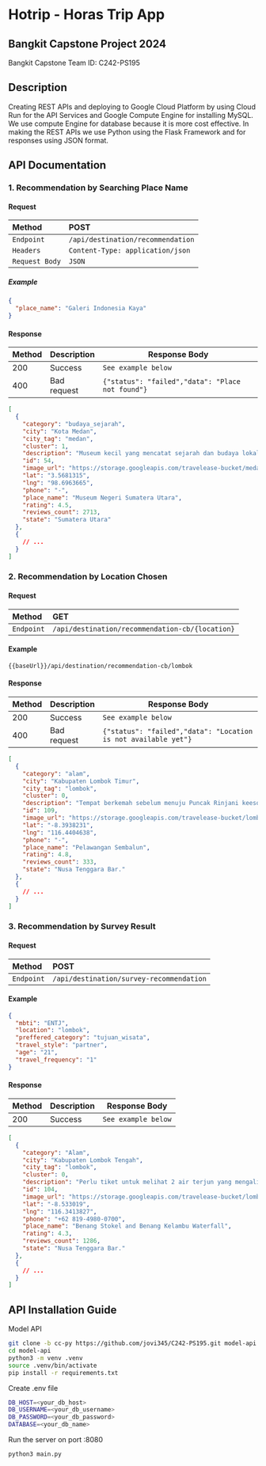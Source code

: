 # Hotrip - Horas Trip App

## Bangkit Capstone Project 2024

Bangkit Capstone Team ID: C242-PS195

## Description
Creating REST APIs and deploying to Google Cloud Platform by using Cloud Run for the API Services and Google Compute Engine for installing MySQL. We use compute Engine for database because it is more cost effective. In making the REST APIs we use Python using the Flask Framework and for responses using JSON format.

## API Documentation

### 1. Recommendation by Searching Place Name

#### Request

| **Method**     | **POST**                          |
| :------------- | :-------------------------------- |
| `Endpoint`     | `/api/destination/recommendation` |
| `Headers`      | `Content-Type: application/json`  |
| `Request Body` | `JSON`                            |

##### Example

```json
{
  "place_name": "Galeri Indonesia Kaya"
}
```

#### Response

| **Method** | **Description** | **Response Body**                                |
| :--------- | :-------------- | ------------------------------------------------ |
| 200        | Success         | `See example below`                              |
| 400        | Bad request     | `{"status": "failed","data": "Place not found"}` |

```json
[
  {
    "category": "budaya_sejarah",
    "city": "Kota Medan",
    "city_tag": "medan",
    "cluster": 1,
    "description": "Museum kecil yang mencatat sejarah dan budaya lokal, dengan artefak suku dan tur berpemandu.",
    "id": 54,
    "image_url": "https://storage.googleapis.com/travelease-bucket/medan/museum_negeri_sumatera_utara.jpg",
    "lat": "3.5681315",
    "lng": "98.6963665",
    "phone": "-",
    "place_name": "Museum Negeri Sumatera Utara",
    "rating": 4.5,
    "reviews_count": 2713,
    "state": "Sumatera Utara"
  },
  {
    // ...
  }
]
```

### 2. Recommendation by Location Chosen

#### Request

| **Method** | **GET**                                         |
| :--------- | :---------------------------------------------- |
| `Endpoint` | `/api/destination/recommendation-cb/{location}` |

#### Example

```
{{baseUrl}}/api/destination/recommendation-cb/lombok
```

#### Response

| **Method** | **Description** | **Response Body**                                              |
| :--------- | :-------------- | -------------------------------------------------------------- |
| 200        | Success         | `See example below`                                            |
| 400        | Bad request     | `{"status": "failed","data": "Location is not available yet"}` |

```json
[
  {
    "category": "alam",
    "city": "Kabupaten Lombok Timur",
    "city_tag": "lombok",
    "cluster": 0,
    "description": "Tempat berkemah sebelum menuju Puncak Rinjani keesokan paginya. Terdapat pemandangan matahari terbenam yang indah menghadap danau dan lereng huruf E yang terkenal menuju Puncak Rinjani",
    "id": 109,
    "image_url": "https://storage.googleapis.com/travelease-bucket/lombok/pelawangan_sembalun.jpg",
    "lat": "-8.3938231",
    "lng": "116.4404638",
    "phone": "-",
    "place_name": "Pelawangan Sembalun",
    "rating": 4.8,
    "reviews_count": 333,
    "state": "Nusa Tenggara Bar."
  },
  {
    // ...
  }
]
```

### 3. Recommendation by Survey Result

#### Request

| **Method** | **POST**                                 |
| :--------- | :--------------------------------------- |
| `Endpoint` | `/api/destination/survey-recommendation` |

#### Example

```json
{
  "mbti": "ENTJ",
  "location": "lombok",
  "preffered_category": "tujuan_wisata",
  "travel_style": "partner",
  "age": "21",
  "travel_frequency": "1"
}
```

#### Response

| **Method** | **Description** | **Response Body**   |
| :--------- | :-------------- | ------------------- |
| 200        | Success         | `See example below` |

```json
[
  {
    "category": "Alam",
    "city": "Kabupaten Lombok Tengah",
    "city_tag": "lombok",
    "cluster": 0,
    "description": "Perlu tiket untuk melihat 2 air terjun yang mengalir di atas tebing yang tertutup pakis di area hutan.",
    "id": 104,
    "image_url": "https://storage.googleapis.com/travelease-bucket/lombok/benang_stokel_and_benang_kelambu_waterfall.jpg",
    "lat": "-8.533019",
    "lng": "116.3413827",
    "phone": "+62 819-4980-0700",
    "place_name": "Benang Stokel and Benang Kelambu Waterfall",
    "rating": 4.3,
    "reviews_count": 1286,
    "state": "Nusa Tenggara Bar."
  },
  {
    // ...
  }
]
```

## API Installation Guide

Model API

```bash
git clone -b cc-py https://github.com/jovi345/C242-PS195.git model-api
cd model-api
python3 -m venv .venv
source .venv/bin/activate
pip install -r requirements.txt
```

Create .env file

```bash
DB_HOST=<your_db_host>
DB_USERNAME=<your_db_username>
DB_PASSWORD=<your_db_password>
DATABASE=<your_db_name>
```

Run the server on port :8080

```bash
python3 main.py
```
